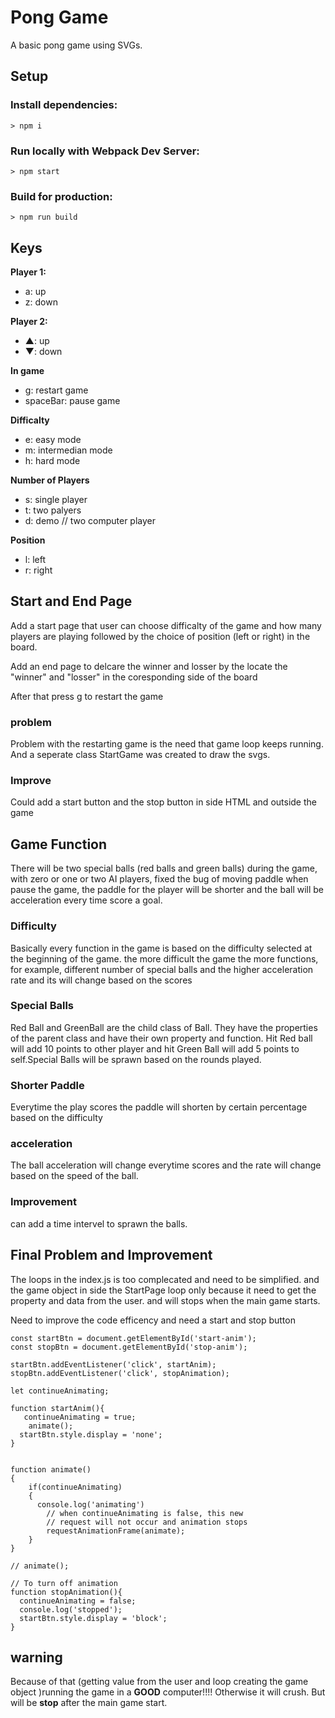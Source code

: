 # Pong Game

A basic pong game using SVGs.

## Setup

### Install dependencies:

`> npm i`

### Run locally with Webpack Dev Server:

`> npm start`

### Build for production:

`> npm run build`

## Keys

**Player 1:**
* a: up
* z: down

**Player 2:**
* ▲: up
* ▼: down

**In game**
* g: restart game
* spaceBar: pause game

**Difficalty**
* e: easy mode
* m: intermedian mode
* h: hard mode

**Number of Players**
* s: single player
* t: two palyers
* d: demo // two computer player

**Position**
* l: left
* r: right


## Start and End Page
Add a start page that user can choose difficalty of the game and how many players are playing followed by the choice of position (left or right) in the board.

Add an end page to delcare the winner and losser by the locate the "winner" and "losser" in the coresponding side of the board

After that press g to restart the game

### problem 
Problem with the restarting game is the need that game loop keeps running. And a seperate class StartGame was created to draw the svgs.

### Improve
Could add a start button and the stop button in side HTML and outside the game

## Game Function
There will be two special balls (red balls and green balls) during the game, with zero or one or two AI players, fixed the bug of moving paddle when pause the game, the paddle for the player will be shorter and the ball will be acceleration every time score a goal.

### Difficulty
Basically every function in the game is based on the difficulty selected at the beginning of the game. the more difficult the game the more functions, for example, different number of special balls and the higher acceleration rate and its will change based on the scores

### Special Balls
Red Ball and GreenBall are the child class of Ball. They have the properties of the parent class and have their own property and function. Hit Red ball will add 10 points to other player and hit Green Ball will add 5 points to self.Special Balls will be sprawn based on the rounds played.

### Shorter Paddle
Everytime the play scores the paddle will shorten by certain percentage based on the difficulty

### acceleration
The ball acceleration will change everytime scores and the rate will change based on the speed of the ball.

### Improvement
can add a time intervel to sprawn the balls.

##  Final Problem and Improvement
The loops in the index.js is too complecated and need to be simplified. and the game object in side the StartPage loop only because it need to get the property and data from the user. and will stops when the main game starts.

Need to improve the code efficency and need a start and stop button

```
const startBtn = document.getElementById('start-anim');
const stopBtn = document.getElementById('stop-anim');

startBtn.addEventListener('click', startAnim);
stopBtn.addEventListener('click', stopAnimation);

let continueAnimating;

function startAnim(){
   continueAnimating = true;
    animate();
  startBtn.style.display = 'none';
}


function animate()
{
    if(continueAnimating)
    {
      console.log('animating')
        // when continueAnimating is false, this new
        // request will not occur and animation stops
        requestAnimationFrame(animate); 
    }
}

// animate();

// To turn off animation
function stopAnimation(){
  continueAnimating = false;
  console.log('stopped');
  startBtn.style.display = 'block';
}

```

## warning 
Because of that (getting value from the user and loop creating the game object )running the game in a **GOOD** computer!!!! Otherwise it will crush. But will be **stop** after the main game start.


